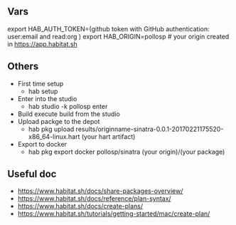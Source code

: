## Vars

export HAB_AUTH_TOKEN=(github token with GitHub authentication: user:email and read:org ) 
export HAB_ORIGIN=pollosp # your origin created in https://app.habitat.sh 

## Others 

- First time setup 
  - hab setup
- Enter into the studio
  - hab studio -k pollosp enter
- Build execute build from the studio 
- Upload packge to the depot
  - hab pkg upload results/originname-sinatra-0.0.1-20170221175520-x86_64-linux.hart (your hart artifact)
- Export to docker 
  - hab pkg export docker pollosp/sinatra (your origin)/(your package)

## Useful doc

- https://www.habitat.sh/docs/share-packages-overview/
- https://www.habitat.sh/docs/reference/plan-syntax/
- https://www.habitat.sh/docs/create-plans/
- https://www.habitat.sh/tutorials/getting-started/mac/create-plan/
